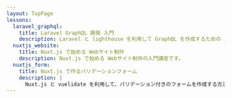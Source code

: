 ```yaml
---
layout: TopPage
lessons: 
  laravel_graphql:
    title: Laravel GraphQL 開発 入門
    description: Laravel と lighthouse を利用して GraphQL を作成するための 入門講座です。
  nuxtjs_website:
    title: Nuxt.js で始める Webサイト制作
    description: Nuxt.js で始める Webサイト制作の入門講座です。
  nuxtjs_form:
    title: Nuxt.js で作るバリデーションフォーム
    description: |
      Nuxt.js と vuelidate を利用して、バリデーション付きのフォームを作成する方法を紹介します。
---
```


